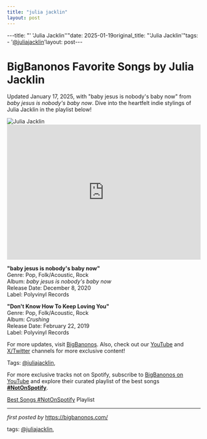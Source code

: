 ```yaml
---
title: "julia jacklin"
layout: post
---
```

---title: "' 'Julia Jacklin''"date: 2025-01-19original_title: "'Julia Jacklin'"tags:  - '[@juliajacklin](/tags/juliajacklin/)'layout: post---<!-- Title of the Post --><h1 >BigBanonos Favorite Songs by Julia Jacklin</h1> <!-- Introductory Text --><p >Updated January 17, 2025, with "baby jesus is nobody's baby now" from <em>baby jesus is nobody's baby now</em>. Dive into the heartfelt indie stylings of Julia Jacklin in the playlist below!</p> <!-- Featured Image --><div > <img src="https://i.scdn.co/image/ab67616d0000b273e17d7a15cf864f9920271304" alt="Julia Jacklin" /></div> <!-- Spotify Embed --><div > <iframe src="https://open.spotify.com/embed/playlist/3bxLXcd0Plt6JBDJUDUroa?utm_source=generator" width="100%" height="352" frameborder="0" allowfullscreen="" allow="autoplay; clipboard-write; encrypted-media; fullscreen; picture-in-picture" loading="lazy"></iframe></div> <!-- Song Information --><div > <p><strong>"baby jesus is nobody's baby now"</strong><br> Genre: Pop, Folk/Acoustic, Rock<br> Album: <em>baby jesus is nobody's baby now</em><br> Release Date: December 8, 2020<br> Label: Polyvinyl Records</p> <p><strong>"Don't Know How To Keep Loving You"</strong><br> Genre: Pop, Folk/Acoustic, Rock<br> Album: <em>Crushing</em><br> Release Date: February 22, 2019<br> Label: Polyvinyl Records</p></div> <!-- Footer Links --><div > <p>For more updates, visit <a href="https://bigbanonos.com/" target="_blank">BigBanonos</a>. Also, check out our <a href="https://www.youtube.com/[@BigBanonos](/tags/BigBanonos/)" target="_blank">YouTube</a> and <a href="https://x.com/bigbanonos" target="_blank">X/Twitter</a> channels for more exclusive content!</p></div> <!-- Tags --><p >Tags: [@juliajacklin](/tags/juliajacklin/),</p><!--Subscribe and Playlist Links--><div>    <p>For more exclusive tracks not on Spotify, subscribe to <a href="https://www.youtube.com/[@BigBanonos](/tags/BigBanonos/)" target="_blank">BigBanonos on YouTube</a> and explore their curated playlist of the best songs <strong>[#NotOnSpotify](/tags/NotOnSpotify/)</strong>.</p>    <p><a href="https://www.youtube.com/playlist?list=PLtuNtuTatqI0kFahUCbtbfenC_ET5O_tr" target="_blank">Best Songs [#NotOnSpotify](/tags/NotOnSpotify/) Playlist<br /></a></p></div><hr /><p><em>first posted by</em> <a href="https://bigbanonos.com/" rel="noopener" target="_new">https://bigbanonos.com/</a></p><p>tags: [@juliajacklin](/tags/juliajacklin/),</p>